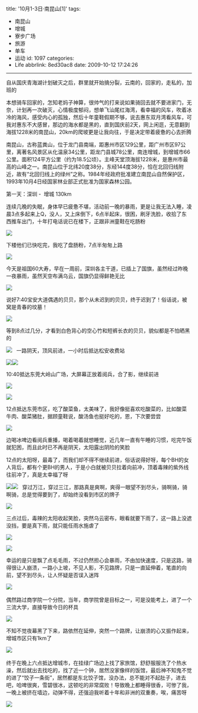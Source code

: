 title: '10月1-3日·南昆山[1]'
tags:
  - 南昆山
  - 增城
  - 寮步广场
  - 旅游
  - 单车
  - 运动
id: 1097
categories:
  - Life
abbrlink: 8ed30ac8
date: 2009-10-12 17:24:26
---
自从国庆青海湖计划破灭之后，群里就开始搞分裂，云南的，回家的，走私的，加班的 

本想骑车回家的，怎知老妈子神算，很帅气的打来说如果骑回去就不要进家门，无奈，计划再一次破灭，心情极度郁闷，想单飞汕尾红海湾，看幸福的风车，吹着冰冷的海风，感受内心的孤独，然后十年童鞋假期不够，说去惠东双月湾看风车，可我对惠东不大感冒，那边的海水都是黑的，直到国庆前2天，网上闲逛，无意翻到海拔1228米的南昆山，20km的爬坡更是让我向往，于是决定带着疲惫的心去折腾

南昆山，古称蓝粪山，位于龙门县南端，距惠州市区129公里，距广州市区97公里，离著名风景区从化温泉34公里，距龙门县城78公里，南连增城，到增城市66公里。面积124平方公里（约为18.5公顷）。主峰天堂顶海拔1228米，是惠州市最高的山峰之一。南昆山位于北纬20度38分，东经144度38分，恰在北回归线附近，故有&ldquo;北回归线上的绿州&rdquo;之称。1984年经政府批准建立南昆山自然保护区，1993年10月4日经国家林业部正式批准为国家森林公园。

第一天：深圳 -&nbsp; 增城 130km

连续几晚的失眠，身体早已疲惫不堪，活动前一晚的暴雨，更是让我无法入睡，凌晨3点多起来上Q，没人，又上床倒下，6点半起床，很困，刷牙洗脸，收拾了东西推车出门，十年打电话说已在楼下，正跟非洲童鞋在吃肠粉&nbsp;

![](/images/2009/10/12_200912072334433620_6794.jpg)
<!--more-->
下楼他们已快吃完，我吃了盘肠粉，7点半匆匆上路

![](/images/2009/10/12_200912072336170188_6795.jpg)

今天是祖国60大寿，早在一周前，深圳各主干道，已插上了国旗，虽然经过昨晚一夜暴雨，虽然天空布满乌云，国旗仍显得鲜艳无比

![](/images/2009/10/12_200912072339053775_6796.jpg)

说好7:40宝安大道偶遇的贝贝，那个从未迟到的贝贝，终于迟到了！俗话说，被窝是青春的坟墓！

![](/images/2009/10/12_200912072340041135_6797.jpg)

等到8点过几分，才看到白色背心的空心竹和短裤长衣的贝贝，貌似都是不怕晒黑的

![](/images/2009/10/12_200912072341084085_6798.jpg)
&nbsp; 
一路阴天，顶风前进，一小时后抵达松安收费站

![](/images/2009/10/12_200912080010510238_6799.jpg)![](/images/2009/10/12_200912080036170542_6800.jpg)

10:40抵达东莞大岭山广场，大屏幕正放着阅兵，合了影，继续前进

![](/images/2009/10/12_200912080037218365_6801.jpg)

![](/images/2009/10/12_200912090108431464_6802.jpg)

12点抵达东莞市区，吃了酸菜鱼，太美味了，我好像挺喜欢吃酸菜的，比如酸菜牛肉、酸菜猪肚，据顾童鞋说，酸汤鱼也挺好吃的，恩，下次要尝尝

![](/images/2009/10/12_200912090115414767_6803.jpg)

边喝冰啤边看阅兵重播，喝着喝着就想睡觉，近几年一直有午睡的习惯，吃完午饭就犯困，而且此时已不再是阴天，太阳露出阴险的笑脸

12点的太阳呀，最毒了，而我们却不得不继续前进，俗话说得好呀，每个BH的女人背后，都有个更BH的男人，于是小白就被贝贝拉着向前冲，顶着毒辣的紫外线往前冲了，真是太幸福了呀&nbsp;

![](/images/2009/10/12_200912090120133240_6804.jpg)![](/images/2009/10/12_200912090121452182_6805.jpg)
&nbsp; 
穿过万江，穿过三江，那路真是爽啊，爽得一眼望不到尽头，骑啊骑，骑啊骑，总是觉得要到了，却始终没看到市区的牌子

![](/images/2009/10/12_200912090124031851_6806.jpg)

三点过后，毒辣的太阳收起笑脸，突然乌云密布，眼看就要下雨了，这一路上没遮没挡，要是真下雨，就只能任雨水施虐了

![](/images/2009/10/12_200912090127542348_6807.jpg)

![](/images/2009/10/12_200912090130307458_6808.jpg)

幸运的是只是飘了点毛毛雨，不过仍然担心会暴雨，不由加快速度，只是这路，骑得很让人崩溃，一路小上坡，不见人影，不见路牌，只是一直延伸着，笔直的向前，望不到尽头，让人怀疑是否误入迷阵

![](/images/2009/10/12_200912220039533873_6809.jpg)&nbsp;

偶然路过商学院一个分院，当年，商学院曾是目标之一，可是没能考上，进了一个三流大学，直接导致今日的杯具

![](/images/2009/10/12_200912220042340476_6810.jpg)

不知不觉夜幕黑了下来，路依然在延伸，突然一个路牌，让崩溃的心又振作起来，增城市区只有1km了

![](/images/2009/10/12_200912220045088757_6811.jpg)&nbsp;

终于在晚上六点抵达增城市，在挂绿广场边上找了家旅馆，舒舒服服洗了个热水澡，然后就出去找吃的，找了近一个钟，居然没家像样的饭馆，最后神不知鬼不觉的进了&ldquo;饺子一条街&rdquo;，居然都是东北饺子馆，没办法，总不能对不起肚子，进去吧，哈啤很爽，雪碧很冰，这顿吃的非常腐败！导致晚上都睡得很香，可惨了我，一晚上被挤在墙边，动弹不得，还强迫我听着十年和非洲的双重奏，唉，痛苦呀

![](/images/2009/10/12_200912220046244668_6812.jpg)